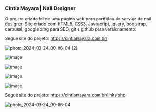 ### Cintia Mayara | Nail Designer


O projeto criado foi de uma página web para portfóleo de serviço de nail designer.
Site criado com HTML5, CSS3, Javascript, jquery, bootstrap, carousel, google omg para SEO, git e github para versionamento.

Segue site do projeto:
https://cintiamayara.com.br/

![photo_2024-03-24_00-06-04 (2)](https://github.com/ariceliom/Cintia-Mayara-Nail-Designer/assets/89526853/83e3014f-8f9a-47d2-aeca-6698b4807867)

![image](https://github.com/ariceliom/Cintia-Mayara-Nail-Designer/assets/89526853/422cafc7-8bfe-4306-8763-dd32b2a3c6ff)

![image](https://github.com/ariceliom/Cintia-Mayara-Nail-Designer/assets/89526853/265aecd2-06e4-45fd-9f96-918a873cf24b)

![image](https://github.com/ariceliom/Cintia-Mayara-Nail-Designer/assets/89526853/2dbd8919-a883-4f00-aa64-53ac5bd79851)

![image](https://github.com/ariceliom/Cintia-Mayara-Nail-Designer/assets/89526853/6f7656e6-2ac7-4f51-92d3-0510a8fbb7e1)

Segue site do projeto:
https://cintiamayara.com.br/links.php

![photo_2024-03-24_00-06-04](https://github.com/ariceliom/Cintia-Mayara-Nail-Designer/assets/89526853/9e91ce9a-03ae-4bf0-aabc-124992dd4633)
